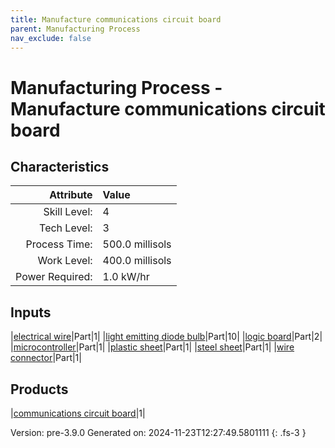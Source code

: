 ```yaml
---
title: Manufacture communications circuit board
parent: Manufacturing Process
nav_exclude: false
---
```

# Manufacturing Process - Manufacture communications circuit board


## Characteristics

| Attribute      | Value |
|--------:|:------|
|Skill Level:|4|
|Tech Level:|3|
|Process Time:|500.0 millisols|
|Work Level:|400.0 millisols|
|Power Required:|1.0 kW/hr|

## Inputs

|[electrical wire](../part/electrical-wire.html)|Part|1|
|[light emitting diode bulb](../part/light-emitting-diode-bulb.html)|Part|10|
|[logic board](../part/logic-board.html)|Part|2|
|[microcontroller](../part/microcontroller.html)|Part|1|
|[plastic sheet](../part/plastic-sheet.html)|Part|1|
|[steel sheet](../part/steel-sheet.html)|Part|1|
|[wire connector](../part/wire-connector.html)|Part|1|

## Products

|[communications circuit board](../part/communications-circuit-board.html)|1|


Version: pre-3.9.0 Generated on: 2024-11-23T12:27:49.5801111
{: .fs-3 }

